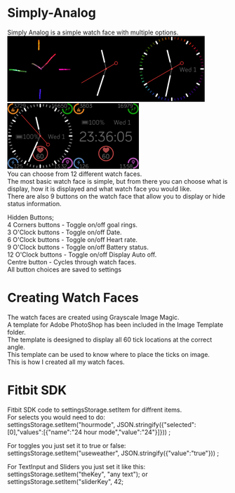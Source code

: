 # Simply-Analog
Simply Analog is a simple watch face with multiple options.<br>
<img src="/Screenshots/SimplyAnalog.png" width="150" hight="150"><img src="/Screenshots/Simply-Analog-screenshot-2.png" width="150" hight="150"><img src="/Screenshots/Simply-Analog-screenshot.png" width="150" hight="150"><img src="/Screenshots/Simply-Analog-screenshot-3.png" width="150" hight="150"><img src="/Screenshots/Simply-Analog-screenshot-4.png" width="150" hight="150"></br>
You can choose from 12 different watch faces.<br> 
The most basic watch face is simple, but from there you can choose what is display, how it is displayed and what watch face you would like.<br>
There are also 9 buttons on the watch face that allow you to display or hide status information.<br>

Hidden Buttons;<br>
4 Corners buttons - Toggle on/off goal rings.<br>
3 O'Clock buttons - Toggle on/off Date.<br>
6 O'Clock buttons - Toggle on/off Heart rate.<br>
9 O'Clock buttons - Toggle on/off Battery status.<br>
12 O'Clock buttons - Toggle on/off Display Auto off.<br>
Centre button - Cycles through watch faces.<br>
All button choices are saved to settings<br>

# Creating Watch Faces
The watch faces are created using Grayscale Image Magic.<br>
A template for Adobe PhotoShop has been included in the Image Template folder.<br>
The template is deesigned to display all 60 tick locations at the correct angle.<br>
This template can be used to know where to place the ticks on image.<br>
This is how I created all my watch faces.<br>

# Fitbit SDK
Fitbit SDK code to settingsStorage.setItem for diffrent items.<br>
For selects you would need to do:<br> 
settingsStorage.setItem("hourmode", JSON.stringify({"selected":[0],"values":[{"name":"24 hour mode","value":"24"}]})) ;<br>
 
For toggles you just set it to true or false:<br>
settingsStorage.setItem("useweather", JSON.stringify({"value":"true"})) ;<br>
 
For TextInput and Sliders you just set it like this:<br>
settingsStorage.setItem("theKey", "any text");
or 
settingsStorage.setItem("sliderKey", 42;<br>

